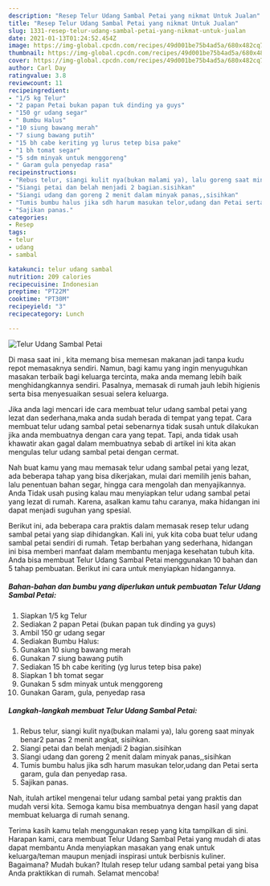 ```yaml
---
description: "Resep Telur Udang Sambal Petai yang nikmat Untuk Jualan"
title: "Resep Telur Udang Sambal Petai yang nikmat Untuk Jualan"
slug: 1331-resep-telur-udang-sambal-petai-yang-nikmat-untuk-jualan
date: 2021-01-13T01:24:52.454Z
image: https://img-global.cpcdn.com/recipes/49d001be75b4ad5a/680x482cq70/telur-udang-sambal-petai-foto-resep-utama.jpg
thumbnail: https://img-global.cpcdn.com/recipes/49d001be75b4ad5a/680x482cq70/telur-udang-sambal-petai-foto-resep-utama.jpg
cover: https://img-global.cpcdn.com/recipes/49d001be75b4ad5a/680x482cq70/telur-udang-sambal-petai-foto-resep-utama.jpg
author: Carl Day
ratingvalue: 3.8
reviewcount: 11
recipeingredient:
- "1/5 kg Telur"
- "2 papan Petai bukan papan tuk dinding ya guys"
- "150 gr udang segar"
- " Bumbu Halus"
- "10 siung bawang merah"
- "7 siung bawang putih"
- "15 bh cabe keriting yg lurus tetep bisa pake"
- "1 bh tomat segar"
- "5 sdm minyak untuk menggoreng"
- " Garam gula penyedap rasa"
recipeinstructions:
- "Rebus telur, siangi kulit nya(bukan malami ya), lalu goreng saat minyak benar2 panas 2 menit angkat, sisihkan."
- "Siangi petai dan belah menjadi 2 bagian.sisihkan"
- "Siangi udang dan goreng 2 menit dalam minyak panas,,sisihkan"
- "Tumis bumbu halus jika sdh harum masukan telor,udang dan Petai serta garam, gula dan penyedap rasa."
- "Sajikan panas."
categories:
- Resep
tags:
- telur
- udang
- sambal

katakunci: telur udang sambal 
nutrition: 209 calories
recipecuisine: Indonesian
preptime: "PT22M"
cooktime: "PT30M"
recipeyield: "3"
recipecategory: Lunch

---
```



![Telur Udang Sambal Petai](https://img-global.cpcdn.com/recipes/49d001be75b4ad5a/680x482cq70/telur-udang-sambal-petai-foto-resep-utama.jpg)

Di masa  saat ini , kita memang bisa memesan makanan jadi tanpa kudu repot memasaknya sendiri. Namun, bagi kamu yang ingin menyuguhkan masakan terbaik bagi keluarga tercinta, maka anda memang lebih baik menghidangkannya sendiri. Pasalnya, memasak di rumah jauh lebih higienis serta bisa menyesuaikan sesuai selera keluarga.

Jika anda lagi mencari ide cara membuat telur udang sambal petai yang lezat dan sederhana,maka anda sudah berada di tempat yang tepat. Cara membuat telur udang sambal petai  sebenarnya tidak susah untuk dilakukan jika anda membuatnya dengan cara yang tepat. Tapi, anda tidak usah khawatir akan gagal dalam membuatnya 
sebab di artikel ini kita akan mengulas telur udang sambal petai dengan cermat.  



Nah buat kamu yang mau memasak telur udang sambal petai yang lezat, ada beberapa tahap yang bisa dikerjakan, mulai dari memilih jenis bahan, lalu penentuan bahan segar, hingga cara mengolah dan menyajikannya. Anda Tidak usah pusing kalau mau menyiapkan telur udang sambal petai yang lezat di rumah. Karena, asalkan kamu  tahu caranya, maka hidangan ini dapat menjadi suguhan yang spesial.

Berikut ini, ada beberapa cara praktis  dalam memasak resep telur udang sambal petai yang siap dihidangkan. Kali ini, yuk kita coba buat telur udang sambal petai sendiri di rumah. Tetap berbahan yang sederhana, hidangan ini bisa memberi manfaat dalam membantu menjaga kesehatan tubuh kita. Anda bisa membuat Telur Udang Sambal Petai menggunakan 10 bahan dan 5 tahap pembuatan. Berikut ini cara untuk menyiapkan hidangannya.

<!--inarticleads1-->

##### Bahan-bahan dan bumbu yang diperlukan untuk pembuatan Telur Udang Sambal Petai:

1. Siapkan 1/5 kg Telur
1. Sediakan 2 papan Petai (bukan papan tuk dinding ya guys)
1. Ambil 150 gr udang segar
1. Sediakan  Bumbu Halus:
1. Gunakan 10 siung bawang merah
1. Gunakan 7 siung bawang putih
1. Sediakan 15 bh cabe keriting (yg lurus tetep bisa pake)
1. Siapkan 1 bh tomat segar
1. Gunakan 5 sdm minyak untuk menggoreng
1. Gunakan  Garam, gula, penyedap rasa




<!--inarticleads2-->

##### Langkah-langkah membuat Telur Udang Sambal Petai:

1. Rebus telur, siangi kulit nya(bukan malami ya), lalu goreng saat minyak benar2 panas 2 menit angkat, sisihkan.
1. Siangi petai dan belah menjadi 2 bagian.sisihkan
1. Siangi udang dan goreng 2 menit dalam minyak panas,,sisihkan
1. Tumis bumbu halus jika sdh harum masukan telor,udang dan Petai serta garam, gula dan penyedap rasa.
1. Sajikan panas.




Nah, itulah artikel mengenai  telur udang sambal petai  yang praktis dan mudah versi kita. Semoga kamu bisa membuatnya dengan hasil yang dapat membuat keluarga di rumah senang. 

Terima kasih kamu telah menggunakan resep yang kita tampilkan di sini. Harapan kami, cara membuat  Telur Udang Sambal Petai yang mudah di atas dapat membantu Anda menyiapkan masakan yang enak untuk keluarga/teman maupun menjadi inspirasi untuk berbisnis kuliner. Bagaimana? Mudah bukan? Itulah resep telur udang sambal petai yang bisa Anda praktikkan di rumah. Selamat mencoba!

